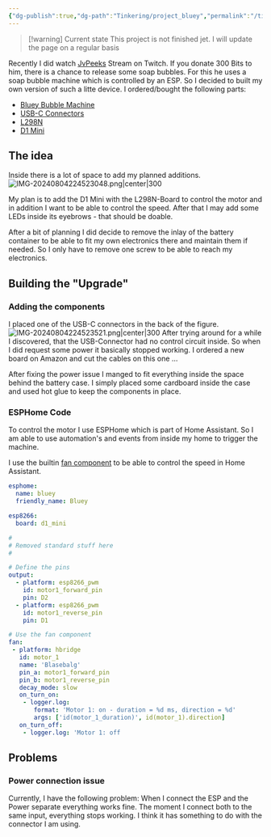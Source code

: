 ```yaml
---
{"dg-publish":true,"dg-path":"Tinkering/project_bluey","permalink":"/tinkering/project-bluey/","tags":["📝/🌱️"],"noteIcon":"fern","created":"2024-07-30 21:42","updated":"2024-08-05 20:53"}
---
```


> [!warning] Current state
> This project is not finished jet. I will update the page on a regular basis

Recently I did watch [JvPeeks](https://www.twitch.tv/jvpeek?lang=de) Stream on Twitch. If you donate 300 Bits to him, there is a chance to release some soap bubbles. For this he uses a soap bubble machine which is controlled by an ESP. So I decided to built my own version of such a litte device. I ordered/bought the following parts:

- [Bluey Bubble Machine](https://www.action.com/de-de/p/3013160/seifenblasenmaschine/)
- [USB-C Connectors](https://amzn.to/3ynJVhV)
- [L298N](https://amzn.to/4c5shgv)
- [D1 Mini](https://amzn.to/3LLueEf)

## The idea

Inside there is a lot of space to add my planned additions.
![IMG-20240804224523048.png|center|300](/img/user/Media/Inbox/Project%20Bluey/IMG-20240804224523048.png)

My plan is to add the D1 Mini with the L298N-Board to control the motor and in addition I want to be able to control the speed. After that I may add some LEDs inside its eyebrows - that should be doable.

After a bit of planning I did decide to remove the inlay of the battery container to be able to fit my own electronics there and maintain them if needed. So I only have to remove one screw to be able to reach my electronics.

## Building the "Upgrade"

### Adding the components
I placed one of the USB-C connectors in the back of the figure.
![IMG-20240804224523521.png|center|300](/img/user/Media/Inbox/Project%20Bluey/IMG-20240804224523521.png)
After trying around for a while I discovered, that the USB-Connector had no control circuit inside. So when I did request some power it basically stopped working. I ordered a new board on Amazon and cut the cables on this one …

After fixing the power issue I manged to fit everything inside the space behind the battery case. I simply placed some cardboard inside the case and used hot glue to keep the components in place.

### ESPHome Code
To control the motor I use ESPHome which is part of Home Assistant. So I am able to use automation's and events from inside my home to trigger the machine.

I use the builtin [fan component](https://esphome.io/components/fan/) to be able to control the speed in Home Assistant.

```yaml
esphome:
  name: bluey
  friendly_name: Bluey

esp8266:
  board: d1_mini

# 
# Removed standard stuff here
# 

# Define the pins
output:
  - platform: esp8266_pwm
    id: motor1_forward_pin
    pin: D2
  - platform: esp8266_pwm
    id: motor1_reverse_pin
    pin: D1

# Use the fan component
fan:
 - platform: hbridge
   id: motor_1
   name: 'Blasebalg'
   pin_a: motor1_forward_pin
   pin_b: motor1_reverse_pin
   decay_mode: slow
   on_turn_on:
    - logger.log:
       format: 'Motor 1: on - duration = %d ms, direction = %d'
       args: ['id(motor_1_duration)', id(motor_1).direction]
   on_turn_off:
    - logger.log: 'Motor 1: off
```

## Problems
### Power connection issue
Currently, I have the following problem: When I connect the ESP and the Power separate everything works fine. The moment I connect both to the same input, everything stops working. I think it has something to do with the connector I am using.